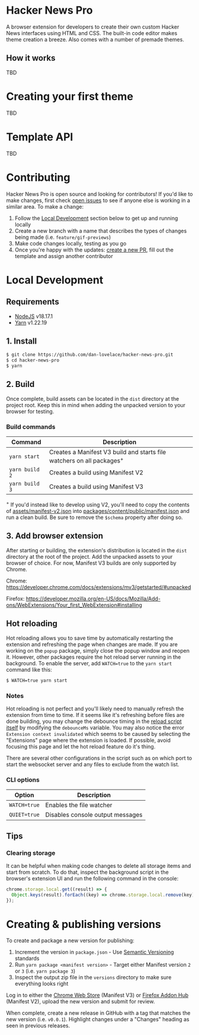 # Hacker News Pro

A browser extension for developers to create their own custom Hacker News
interfaces using HTML and CSS. The built-in code editor makes theme creation a
breeze. Also comes with a number of premade themes.

<!-- TODO: add links to stores -->
<!-- TODO: add screenshots -->

## How it works

TBD

# Creating your first theme

TBD

# Template API

TBD

# Contributing

Hacker News Pro is open source and looking for contributors! If you'd like to
make changes, first check
[open issues](https://github.com/dan-lovelace/hacker-news-pro/issues) to see if
anyone else is working in a similar area. To make a change:

1. Follow the [Local Development](#local-development) section below to get up
   and running locally
1. Create a new branch with a name that describes the types of changes being
   made (i.e. `feature/gif-previews`)
1. Make code changes locally, testing as you go
1. Once you're happy with the updates:
   [create a new PR](https://github.com/dan-lovelace/hacker-news-pro/compare),
   fill out the template and assign another contributor

# Local Development

## Requirements

- [NodeJS](https://nodejs.org/en/blog/release/v18.17.1/) v18.17.1
- [Yarn](https://yarnpkg.com/) v1.22.19

## 1. Install

```sh
$ git clone https://github.com/dan-lovelace/hacker-news-pro.git
$ cd hacker-news-pro
$ yarn
```

## 2. Build

Once complete, build assets can be located in the `dist` directory at the
project root. Keep this in mind when adding the unpacked version to your browser
for testing.

### Build commands

| Command        | Description                                                                      |
| -------------- | -------------------------------------------------------------------------------- |
| `yarn start`   | Creates a Manifest V3 build and starts file watchers on all packages<sup>+</sup> |
| `yarn build 2` | Creates a build using Manifest V2                                                |
| `yarn build 3` | Creates a build using Manifest V3                                                |

<sup>+</sup> If you'd instead like to develop using V2, you'll need to copy the
contents of [assets/manifest-v2.json](./assets/manifest-v2.json) into
[packages/content/public/manifest.json](./packages/content/public/manifest.json)
and run a clean build. Be sure to remove the `$schema` property after doing so.

## 3. Add browser extension

After starting or building, the extension's distribution is located in the
`dist` directory at the root of the project. Add the unpacked assets to your
browser of choice. For now, Manifest V3 builds are only supported by Chrome.

Chrome: https://developer.chrome.com/docs/extensions/mv3/getstarted/#unpacked

Firefox:
https://developer.mozilla.org/en-US/docs/Mozilla/Add-ons/WebExtensions/Your_first_WebExtension#installing

## Hot reloading

Hot reloading allows you to save time by automatically restarting the extension
and refreshing the page when changes are made. If you are working on the `popup`
package, simply close the popup window and reopen it. However, other packages
require the hot reload server running in the background. To enable the server,
add `WATCH=true` to the `yarn start` command like this:

```sh
$ WATCH=true yarn start
```

### Notes

Hot reloading is not perfect and you'll likely need to manually refresh the
extension from time to time. If it seems like it's refreshing before files are
done building, you may change the debounce timing in the
[reload script itself](./scripts/hot-reload/src/index.ts) by modifying the
`debounceMs` variable. You may also notice the error
`Extension context invalidated` which seems to be caused by selecting the
"Extensions" page where the extension is loaded. If possible, avoid focusing
this page and let the hot reload feature do it's thing.

There are several other configurations in the script such as on which port to
start the websocket server and any files to exclude from the watch list.

### CLI options

| Option       | Description                      |
| ------------ | -------------------------------- |
| `WATCH=true` | Enables the file watcher         |
| `QUIET=true` | Disables console output messages |

## Tips

### Clearing storage

It can be helpful when making code changes to delete all storage items and start
from scratch. To do that, inspect the background script in the browser's
extension UI and run the following command in the console:

```js
chrome.storage.local.get((result) => {
  Object.keys(result).forEach((key) => chrome.storage.local.remove(key));
});
```

# Creating & publishing versions

To create and package a new version for publishing:

1. Increment the version in `package.json` - Use
   [Semantic Versioning](https://semver.org/) standards
1. Run `yarn package <manifest version>` - Target either Manifest version `2` or
   `3` (i.e. `yarn package 3`)
1. Inspect the output zip file in the `versions` directory to make sure
   everything looks right

Log in to either the [Chrome Web Store](https://chrome.google.com/webstore/)
(Manifest V3) or [Firefox Addon Hub](https://addons.mozilla.org/en-US/firefox/)
(Manifest V2), upload the new version and submit for review.

When complete, create a new release in GitHub with a tag that matches the new
version (i.e. `v0.0.1`). Highlight changes under a "Changes" heading as seen in
previous releases.
